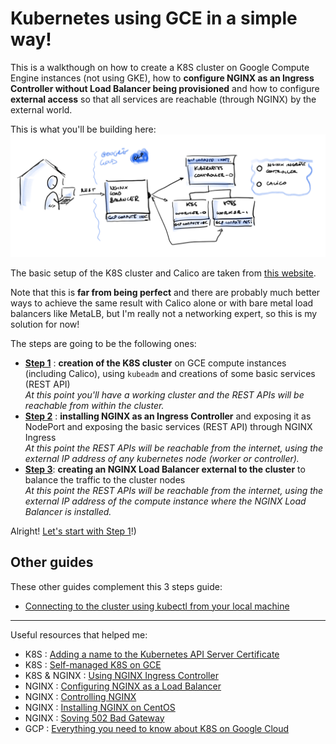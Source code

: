 # Kubernetes using GCE in a simple way!
This is a walkthough on how to create a K8S cluster on Google Compute Engine instances (not using GKE), how to **configure NGINX as an Ingress Controller without Load Balancer being provisioned** and how to configure **external access** so that all services are reachable (through NGINX) by the external world. 

This is what you'll be building here:
![overview](img/k8s-gce-simple-way.png)

The basic setup of the K8S cluster and Calico are taken from [this website](https://docs.projectcalico.org/getting-started/kubernetes/self-managed-public-cloud/gce).

Note that this is **far from being perfect** and there are probably much better ways to achieve the same result with Calico alone or with bare metal load balancers like MetaLB, but I'm really not a networking expert, so this is my solution for now! 

The steps are going to be the following ones: 
* **[Step 1](01.md)** : **creation of the K8S cluster** on GCE compute instances (including Calico), using `kubeadm` and creations of some basic services (REST API) <br/>
*At this point you'll have a working cluster and the REST APIs will be reachable from within the cluster.*
* **[Step 2](02.md)** : **installing NGINX as an Ingress Controller** and exposing it as NodePort and exposing the basic services (REST API) through NGINX Ingress <br/>
*At this point the REST APIs will be reachable from the internet, using the external IP address of any kubernetes node (worker or controller).*
* **[Step 3](03.md)**: **creating an NGINX Load Balancer external to the cluster** to balance the traffic to the cluster nodes <br/>
*At this point the REST APIs will be reachable from the internet, using the external IP address of the compute instance where the NGINX Load Balancer is installed.*

Alright! [Let's start with Step 1](01.md)!)

## Other guides
These other guides complement this 3 steps guide: 
 * [Connecting to the cluster using kubectl from your local machine](kubectl-local-config.md)

---
Useful resources that helped me: 
 * K8S : [Adding a name to the Kubernetes API Server Certificate](https://blog.scottlowe.org/2019/07/30/adding-a-name-to-kubernetes-api-server-certificate/)
 * K8S : [Self-managed K8S on GCE](https://docs.projectcalico.org/getting-started/kubernetes/self-managed-public-cloud/gce)
 * K8S & NGINX : [Using NGINX Ingress Controller](https://kubernetes.github.io/ingress-nginx/deploy/)
 * NGINX : [Configuring NGINX as a Load Balancer](https://docs.nginx.com/nginx/admin-guide/load-balancer/http-load-balancer/)
 * NGINX : [Controlling NGINX](https://docs.nginx.com/nginx/admin-guide/basic-functionality/runtime-control/)
 * NGINX : [Installing NGINX on CentOS](https://www.digitalocean.com/community/tutorials/how-to-install-nginx-on-centos-7)
 * NGINX : [Soving 502 Bad Gateway](https://stackoverflow.com/questions/23948527/13-permission-denied-while-connecting-to-upstreamnginx)
 * GCP : [Everything you need to know about K8S on Google Cloud](https://www.projectcalico.org/everything-you-need-to-know-about-kubernetes-networking-on-google-cloud/)